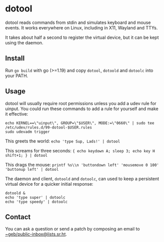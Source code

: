# dotool

dotool reads commands from stdin and simulates keyboard and mouse events.
It works everywhere on Linux, including in X11, Wayland and TTYs.

It takes about half a second to register the virtual device, but it can be kept using the daemon.

## Install

Run `go build` with go (>=1.19) and copy `dotool`, `dotoold` and `dotoolc` into your PATH.

## Usage

dotool will usually require root permissions unless you add a udev rule for uinput.
You could run these commands to add a rule for yourself and make it effective:
```
echo KERNEL==\"uinput\", GROUP=\"$USER\", MODE:=\"0660\" | sudo tee /etc/udev/rules.d/99-dotool-$USER.rules
sudo udevadm trigger
```

This greets the world:
`echo 'type Sup, Lads!' | dotool`

This screams for three seconds:
`{ echo keydown A; sleep 3; echo key H shift+1; } | dotool`

This drags the mouse:
`printf %s\\n 'buttondown left' 'mousemove 0 100' 'buttonup left' | dotool`

The daemon and client, `dotoold` and `dotoolc`, can used to keep a persistent virtual device for a quicker initial response:
```
dotoold &
echo 'type super' | dotoolc
echo 'type speedy' | dotoolc
```

## Contact

You can ask a question or send a patch by composing an email to [~geb/public-inbox@lists.sr.ht](https://lists.sr.ht/~geb/public-inbox).
